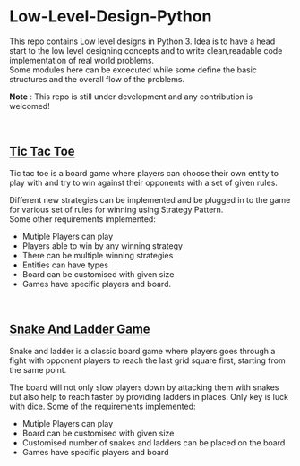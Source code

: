 # Low-Level-Design-Python

This repo contains Low level designs in Python 3.
Idea is to have a head start to the low level designing concepts and to write clean,readable code implementation of real world problems.  
Some modules here can be excecuted while some define the basic structures and the overall flow of the problems.

**Note** : This repo is still under development and any contribution is welcomed!

<br/>


## [Tic Tac Toe](TicTacToe.py)

Tic tac toe is a board game where players can choose their own entity to play with and try to win against their opponents with a set of given rules.  

Different new strategies can be implemented and be plugged in to the game for various set of rules for winning using Strategy Pattern.  
Some other requirements implemented:

- Mutiple Players can play
- Players able to win by any winning strategy
- There can be multiple winning strategies
- Entities can have types
- Board can be customised with given size
- Games have specific players and board.  


<br/>


## [Snake And Ladder Game](SnakeAndLadder.py)

Snake and ladder is a classic board game where players goes through a fight with opponent players to reach the last grid square first, starting from the same point.

The board will not only slow players down by attacking them with snakes but also help to reach faster by providing ladders in places. Only key is luck with dice.
Some of the requirements implemented:

- Mutiple Players can play
- Board can be customised with given size
- Customised number of snakes and ladders can be placed on the board
- Games have specific players and board

